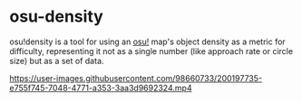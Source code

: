 # osu-density
osu!density is a tool for using an [osu!](https://osu.ppy.sh/home) map's object density as a metric for difficulty, representing it not as a single number (like approach rate or circle size) but as a set of data.




https://user-images.githubusercontent.com/98660733/200197735-e755f745-7048-4771-a353-3aa3d9692324.mp4


